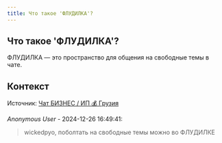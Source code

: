 ```yaml
---
title: Что такое 'ФЛУДИЛКА'?
---
```


## Что такое 'ФЛУДИЛКА'?

ФЛУДИЛКА — это пространство для общения на свободные темы в чате.

## Контекст

Источник: [Чат БИЗНЕС / ИП 💰 Грузия](https://t.me/ip_ge)

_Anonymous User_ - 2024-12-26 16:49:41:

> wickedpyo, поболтать на свободные темы можно во ФЛУДИЛКЕ
